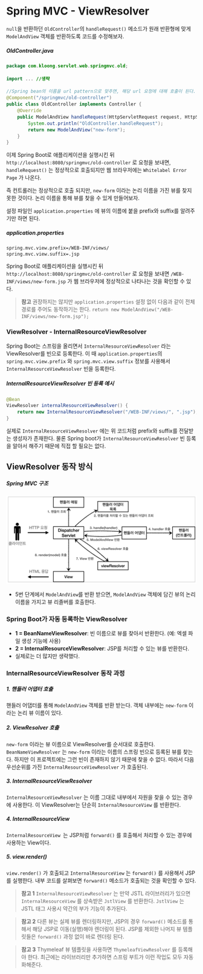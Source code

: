 # Spring MVC - ViewResolver

`null`을 반환하던 `OldController`의 `handleRequest()` 메소드가 원래 반환형에 맞게 `ModelAndView` 객체를 반환하도록 코드를 수정해보자.

##### OldController.java
```Java
package com.kloong.servlet.web.springmvc.old;  
  
import ... //생략 
  
//Spring bean의 이름을 url pattern으로 맞추면, 해당 url 요청에 대해 호출이 된다.  
@Component("/springmvc/old-controller")  
public class OldController implements Controller {  
    @Override  
    public ModelAndView handleRequest(HttpServletRequest request, HttpServletResponse response) throws Exception {  
        System.out.println("OldController.handleRequest");  
        return new ModelAndView("new-form");  
    }  
}
```

이제 Spring Boot로 애플리케이션을 실행시킨 뒤 `http://localhost:8080/springmvc/old-controller` 로 요청을 보내면, `handleRequest()` 는 정상적으로 호출되지만 웹 브라우저에는 `Whitelabel Error Page` 가 나온다.

즉 컨트롤러는 정상적으로 호출 되지만, `new-form` 이라는 논리 이름을 가진 뷰를 찾지 못한 것이다. 논리 이름을 통해 뷰를 찾을 수 있게 만들어보자.

설정 파일인 `application.properties` 에 뷰의 이름에 붙을 prefix와 suffix를 알려주기만 하면 된다.

##### application.properties
```
spring.mvc.view.prefix=/WEB-INF/views/  
spring.mvc.view.suffix=.jsp
```

Spring Boot로 애플리케이션을 실행시킨 뒤 `http://localhost:8080/springmvc/old-controller` 로 요청을 보내면 `/WEB-INF/views/new-form.jsp` 가 웹 브라우저에 정상적으로 나타나는 것을 확인할 수 있다.

>**참고**
>권장하지는 않지만 `application.properties` 설정 없이 다음과 같이 전체 경로를 주어도 동작하기는 한다.
>`return new ModelAndView("/WEB-INF/views/new-form.jsp");`

### ViewResolver - InternalResourceViewResolver
Spring Boot는 스프링을 올리면서 `InternalResourceViewResolver` 라는 ViewResolver를 빈으로 등록한다. 이 때 `application.properties`의 `spring.mvc.view.prefix` 와 `spring.mvc.view.suffix` 정보를 사용해서 `InternalResourceViewResolver` 빈을 등록한다.

##### InternalResourceViewResolver 빈 등록 예시
```Java
@Bean
ViewResolver internalResourceViewResolver() {
	return new InternalResourceViewResolver("/WEB-INF/views/", ".jsp");
}
```

실제로 `InternalResourceViewResolver` 에는 위 코드처럼 prefix와 suffix를 전달받는 생성자가 존재한다. 물론 Spring boot가 `InternalResourceViewResolver` 빈 등록을 알아서 해주기 때문에 직접 할 필요는 없다.

## ViewResolver 동작 방식

##### Spring MVC 구조
![](스크린샷%202022-05-29%20오후%205.33.19.png)
- 5번 단계에서 `ModelAndView`를 반환 받으면, `ModelAndView` 객체에 담긴 뷰의 논리 이름을 가지고 뷰 리졸버를 호출한다.

### Spring Boot가 자동 등록하는 ViewResolver
- **1 = BeanNameViewResolver**: 빈 이름으로 뷰를 찾아서 반환한다. (예: 엑셀 파일 생성 기능에 사용)
- **2 = InternalResourceViewResolver**: JSP를 처리할 수 있는 뷰를 반환한다.
- 실제로는 더 많지만 생략했다.

### InternalResourceViewResolver 동작 과정

##### 1. 핸들러 어댑터 호출
핸들러 어댑터를 통해 `ModelAndView` 객체를 반환 받는다. 객체 내부에는 `new-form` 이라는 논리 뷰 이름이 있다.

##### 2. ViewResolver 호출
`new-form` 이라는 뷰 이름으로 ViewResolver를 순서대로 호출한다. `BeanNameViewResolver` 는 `new-form` 이라는 이름의 스프링 빈으로 등록된 뷰를 찾는다. 하지만 이 프로젝트에는 그런 빈이 존재하지 않기 때문에 찾을 수 없다. 따라서 다음 우선순위를 가진 `InternalResourceViewResolver` 가 호출된다.

##### 3. InternalResourceViewResolver
`InternalResourceViewResolver` 는 이름 그대로 내부에서 자원을 찾을 수 있는 경우에 사용한다. 이 ViewResolver는 단순히 `InternalResourceView` 를 반환한다. 

##### 4.  InternalResourceView
`InternalResourceView `는 JSP처럼 `forward()` 를 호출해서 처리할 수 있는 경우에 사용하는 View이다.

##### 5. view.render()
`view.render()` 가 호출되고 `InternalResourceView` 는 `forward()` 를 사용해서 JSP를 실행한다. 내부 코드를 살펴보면 `forward()` 메소드가 호출되는 것을 확인할 수 있다.

>**참고 1**
>`InternalResourceViewResolver` 는 만약 JSTL 라이브러리가 있으면 `InternalResourceView` 를 상속받은 `JstlView` 를 반환한다. `JstlView` 는 JSTL 태그 사용시 약간의 부가 기능이 추가된다.

>**참고 2**
>다른 뷰는 실제 뷰를 렌더링하지만, JSP의 경우 `forward()` 메소드를 통해서 해당 JSP로 이동(실행)해야 렌더링이 된다. JSP를 제외한 나머지 뷰 템플릿들은 `forward()` 과정 없이 바로 렌더링 된다.

>**참고 3**
>Thymeleaf 뷰 템플릿을 사용하면 `ThymeleafViewResolver` 를 등록해야 한다. 최근에는 라이브러리만 추가하면 스프링 부트가 이런 작업도 모두 자동화해준다.